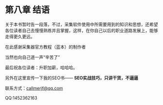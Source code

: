 # 第八章 结语

关于本书暂时告一段落，不过，采集软件使用中所需要用到的知识和思想，还希望各位读者自己去慢慢熟练并且掌握，这样，在你自己以后的职业道路发展上，能够走得更久更远。

在此感谢采集器官方教程（蓝本）的制作者

当然也向自己道一声“辛苦了”

最后祝各位读者：升职加薪，哈哈哈。

另外在这里宣传一下我的SEO书—— **SEO实战技巧，只讲干货，不逼逼**

联系方式：callmerjf@qq.com

QQ:1452362163

